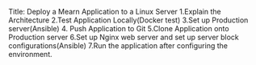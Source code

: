 Title: Deploy a Mearn Application to a Linux Server
1.Explain the Architecture 
2.Test Application Locally(Docker test)
3.Set up Production server(Ansible)
4. Push Application to Git
5.Clone Application onto Production server
6.Set up Nginx web server and set up server block configurations(Ansible)
7.Run the application after configuring the environment.
